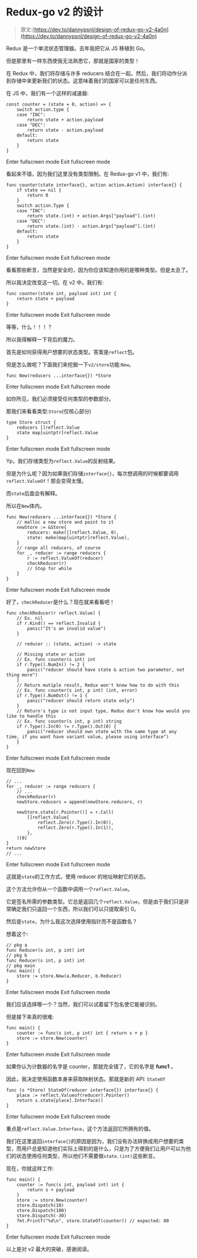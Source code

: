 # Redux-go v2 的设计

> 原文:[https://dev.to/dannypsnl/design-of-redux-go-v2-4a0n](https://dev.to/dannypsnl/design-of-redux-go-v2-4a0n)

Redux 是一个单流状态管理器。去年我把它从 JS 移植到 Go。

但是那里有一样东西使我无法熟悉它，那就是国家的类型！

在 Redux 中，我们将存储与许多 reducers 结合在一起。然后，我们将动作分派到存储中来更新我们的状态。这意味着我们的国家可以是任何东西。

在 JS 中，我们有一个这样的减速器:

```
const counter = (state = 0, action) => {
    switch action.type {
    case "INC":
        return state + action.payload
    case "DEC":
        return state - action.payload
    default:
        return state
    }
} 
```

Enter fullscreen mode Exit fullscreen mode

看起来不错，因为我们这里没有类型限制。在 Redux-go v1 中，我们有:

```
func counter(state interface{}, action action.Action) interface{} {
    if state == nil {
        return 0
    }
    switch action.Type {
    case "INC":
        return state.(int) + action.Args["payload"].(int)
    case "DEC":
        return state.(int) - action.Args["payload"].(int)
    default:
        return state
    }
} 
```

Enter fullscreen mode Exit fullscreen mode

看看那些断言，当然是安全的，因为你应该知道你用的是哪种类型。但是太丑了。

所以我决定改变这一切。在 v2 中，我们有:

```
func counter(state int, payload int) int {
    return state + payload
} 
```

Enter fullscreen mode Exit fullscreen mode

等等，什么！！！？

所以我得解释一下背后的魔力。

首先是如何获得用户想要的状态类型。答案是`reflect`包。

但是怎么做呢？下面我们来挖掘一下`v2/store`功能:`New`。

```
func New(reducers ...interface{}) *Store 
```

Enter fullscreen mode Exit fullscreen mode

如你所见，我们必须接受任何类型的参数部分。

那我们来看看类型:`Store`(仅核心部分)

```
type Store struct {
    reducers []reflect.Value
    state map[uintptr]reflect.Value
} 
```

Enter fullscreen mode Exit fullscreen mode

Yp，我们存储类型为`reflect.Value`的反射结果。

但是为什么呢？因为如果我们存储`interface{}`，每次想调用的时候都要调用`reflect.ValueOf`！那会变得太慢。

而`state`后面会有解释。

所以在`New`体内。

```
func New(reducers ...interface{}) *Store {
    // malloc a new store and point to it
    newStore := &Store{
        reducers: make([]reflect.Value, 0),
        state: make(map[uintptr]reflect.Value),
    }
    // range all reducers, of course
    for _, reducer := range reducers {
        r := reflect.ValueOf(reducer)
        checkReducer(r)
        // Stop for while
    }
} 
```

Enter fullscreen mode Exit fullscreen mode

好了，`checkReducer`是什么？现在就来看看吧！

```
func checkReducer(r reflect.Value) {
    // Ex. nil
    if r.Kind() == reflect.Invalid {
        panic("It's an invalid value")
    }

    // reducer :: (state, action) -> state

    // Missing state or action
    // Ex. func counter(s int) int
    if r.Type().NumIn() != 2 {
        panic("reducer should have state & action two parameter, not thing more")
    }
    // Return mutiple result, Redux won't know how to do with this
    // Ex. func counter(s int, p int) (int, error)
    if r.Type().NumOut() != 1 {
        panic("reducer should return state only")
    }
    // Return's type is not input type, Redux don't know how would you like to handle this
    // Ex. func counter(s int, p int) string
    if r.Type().In(0) != r.Type().Out(0) {
        panic("reducer should own state with the same type at any time, if you want have variant value, please using interface")
    }
} 
```

Enter fullscreen mode Exit fullscreen mode

现在回到`New`

```
// ...
for _, reducer := range reducers {
    // ...
    checkReducer(r)
    newStore.reducers = append(newStore.reducers, r)

    newStore.state[r.Pointer()] = r.Call(
        []reflect.Value{
            reflect.Zero(r.Type().In(0)),
            reflect.Zero(r.Type().In(1)),
        },
    )[0]
}
return newStore
// ... 
```

Enter fullscreen mode Exit fullscreen mode

这就是`state`的工作方式，使用 reducer 的地址映射它的状态。

这个方法允许你从一个函数中调用一个`reflect.Value`。

它是签名所需的参数类型。它总是返回几个`reflect.Value`，但是由于我们只是非常确定我们只返回一个东西，所以我们可以只提取索引 0。

然后是`state`，为什么我这次选择使用指针而不是函数名？

想着这个:

```
// pkg a
func Reducer(s int, p int) int
// pkg b
func Reducer(s int, p int) int
// pkg main
func main() {
    store := store.New(a.Reducer, b.Reducer)
} 
```

Enter fullscreen mode Exit fullscreen mode

我们应该选择哪一个？当然，我们可以试着留下包名使它能被识别。

但是接下来真的很难:

```
func main() {
    counter := func(s int, p int) int { return s + p }
    store := store.New(counter)
} 
```

Enter fullscreen mode Exit fullscreen mode

如果你认为计数器的名字是 counter，那就完全错了，它的名字是 **func1** 。

因此，我决定使用函数本身来获取映射状态。那就是新的 API: `StateOf`

```
func (s *Store) StateOf(reducer interface{}) interface{} {
    place := reflect.Valueof(reducer).Pointer()
    return s.state[place].Interface()
} 
```

Enter fullscreen mode Exit fullscreen mode

重点是`reflect.Value.Interface`，这个方法返回它所拥有的值。

我们在这里返回`interface{}`的原因是因为，我们没有办法转换成用户想要的类型，而用户总是知道他们实际上得到的是什么，只是为了方便我们让用户可以为他们的状态使用任何类型，所以他们不需要做`state.(int)`这些断言。

现在，你就这样工作:

```
func main() {
    counter := func(s int, payload int) int {
        return s + payload
    }
    store := store.New(counter)
    store.Dispatch(10)
    store.Dispatch(100)
    store.Dispatch(-30)
    fmt.Printf("%d\n", store.StateOf(counter)) // expected: 80
} 
```

Enter fullscreen mode Exit fullscreen mode

以上是对 v2 最大的突破，感谢阅读。